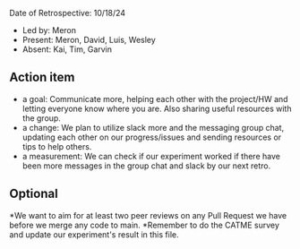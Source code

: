 Date of Retrospective: 10/18/24

* Led by: Meron
* Present: Meron, David, Luis, Wesley
* Absent: Kai, Tim, Garvin

## Action item

* a goal: Communicate more, helping each other with the project/HW and letting everyone know where you are. Also sharing useful resources with the group.
* a change: We plan to utilize slack more and the messaging group chat, updating each other on our progress/issues and sending resources or tips to help others.
* a measurement: We can check if our experiment worked if there have been more messages in the group chat and slack by our next retro.

## Optional

*We want to aim for at least two peer reviews on any Pull Request we have before we merge any code to main.
*Remember to do the CATME survey and update our experiment's result in this file.
